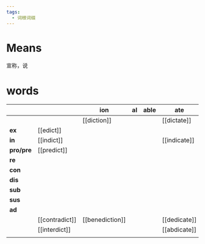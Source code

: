 ```yaml
---
tags:
  - 词根词缀
---
```

# Means
宣称，说
# words
|             |                | **ion**         | **al** | **able** | ate          |     |
| ----------- | -------------- | --------------- | ------ | -------- | ------------ | --- |
|             |                | [[diction]]     |        |          | [[dictate]]  |     |
| **ex**      | [[edict]]      |                 |        |          |              |     |
| **in**      | [[indict]]     |                 |        |          | [[indicate]] |     |
| **pro/pre** | [[predict]]    |                 |        |          |              |     |
| **re**      |                |                 |        |          |              |     |
| **con**     |                |                 |        |          |              |     |
| **dis**     |                |                 |        |          |              |     |
| **sub**     |                |                 |        |          |              |     |
| **sus**     |                |                 |        |          |              |     |
| **ad**      |                |                 |        |          |              |     |
|             | [[contradict]] | [[benediction]] |        |          | [[dedicate]] |     |
|             | [[interdict]]  |                 |        |          | [[abdicate]] |     |
|             |                |                 |        |          |              |     |
